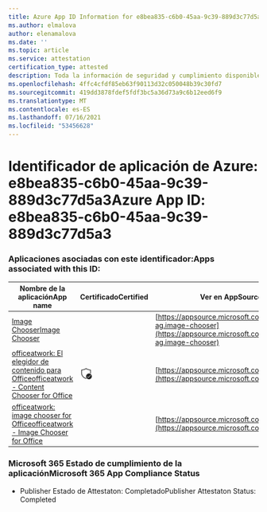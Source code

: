 ```yaml
---
title: Azure App ID Information for e8bea835-c6b0-45aa-9c39-889d3c77d5a3
ms.author: elmalova
author: elenamalova
ms.date: ''
ms.topic: article
ms.service: attestation
certification_type: attested
description: Toda la información de seguridad y cumplimiento disponible para e8bea835-c6b0-45aa-9c39-889d3c77d5a3.
ms.openlocfilehash: 4ffc4cfdf85eb63f90113d32c050048b39c30fd7
ms.sourcegitcommit: 419dd3878fdef5fdf3bc5a36d73a9c6b12eed6f9
ms.translationtype: MT
ms.contentlocale: es-ES
ms.lasthandoff: 07/16/2021
ms.locfileid: "53456628"
---
```

# <a name="azure-app-id-e8bea835-c6b0-45aa-9c39-889d3c77d5a3"></a><span data-ttu-id="2a659-103">Identificador de aplicación de Azure: e8bea835-c6b0-45aa-9c39-889d3c77d5a3</span><span class="sxs-lookup"><span data-stu-id="2a659-103">Azure App ID: e8bea835-c6b0-45aa-9c39-889d3c77d5a3</span></span>


### <a name="apps-associated-with-this-id"></a><span data-ttu-id="2a659-104">Aplicaciones asociadas con este identificador:</span><span class="sxs-lookup"><span data-stu-id="2a659-104">Apps associated with this ID:</span></span>
| <span data-ttu-id="2a659-105">**Nombre de la aplicación**</span><span class="sxs-lookup"><span data-stu-id="2a659-105">**App name**</span></span> | <span data-ttu-id="2a659-106">**Certificado**</span><span class="sxs-lookup"><span data-stu-id="2a659-106">**Certified**</span></span> | <span data-ttu-id="2a659-107">**Ver en AppSource**</span><span class="sxs-lookup"><span data-stu-id="2a659-107">**View in AppSource**</span></span> |
|-|-|-|
| [<span data-ttu-id="2a659-108">Image Chooser</span><span class="sxs-lookup"><span data-stu-id="2a659-108">Image Chooser</span></span>](https://docs.microsoft.com/en-us/microsoft-365-app-certification/forward/officeatwork-ag.image-chooser) |  | [https://appsource.microsoft.com/product/office/officeatwork-ag.image-chooser](https://appsource.microsoft.com/product/office/officeatwork-ag.image-chooser) |
| [<span data-ttu-id="2a659-109">officeatwork: El elegidor de contenido para Office</span><span class="sxs-lookup"><span data-stu-id="2a659-109">officeatwork - Content Chooser for Office</span></span>](https://docs.microsoft.com/en-us/microsoft-365-app-certification/forward/WA104380602) | <img alt="Certified application badge" src="../media/certified-badge.png" height="25" width="25" /> | [https://appsource.microsoft.com/product/office/WA104380602](https://appsource.microsoft.com/product/office/WA104380602) |
| [<span data-ttu-id="2a659-110">officeatwork: image chooser for Office</span><span class="sxs-lookup"><span data-stu-id="2a659-110">officeatwork - Image Chooser for Office</span></span>](https://docs.microsoft.com/en-us/microsoft-365-app-certification/forward/WA200002683) |  | [https://appsource.microsoft.com/product/office/WA200002683](https://appsource.microsoft.com/product/office/WA200002683) |

### <a name="microsoft-365-app-compliance-status"></a><span data-ttu-id="2a659-111">Microsoft 365 Estado de cumplimiento de la aplicación</span><span class="sxs-lookup"><span data-stu-id="2a659-111">Microsoft 365 App Compliance Status</span></span>
- <span data-ttu-id="2a659-112">Publisher Estado de Attestaton: Completado</span><span class="sxs-lookup"><span data-stu-id="2a659-112">Publisher Attestaton Status: Completed</span></span>

